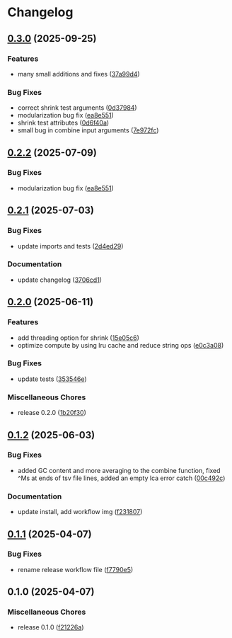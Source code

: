 # Changelog

## [0.3.0](https://github.com/bdesanctis/bamdam/compare/v0.2.2...v0.3.0) (2025-09-25)


### Features

* many small additions and fixes ([37a99d4](https://github.com/bdesanctis/bamdam/commit/37a99d4e942bd1e9fbd20f10b244fe92b28a183e))


### Bug Fixes

* correct shrink test arguments ([0d37984](https://github.com/bdesanctis/bamdam/commit/0d37984ca7f4670bbd1db7509eccbec79e7b5a8f))
* modularization bug fix ([ea8e551](https://github.com/bdesanctis/bamdam/commit/ea8e5516bcbb9326c23381001c3e68cd07f5a9e9))
* shrink test attributes ([0d6f40a](https://github.com/bdesanctis/bamdam/commit/0d6f40afd352ee7a7a128196c9e89d610257a652))
* small bug in combine input arguments ([7e972fc](https://github.com/bdesanctis/bamdam/commit/7e972fc0e72cf3d2c30ed891cd0485783ecf71a1))

## [0.2.2](https://github.com/bdesanctis/bamdam/compare/v0.2.1...v0.2.2) (2025-07-09)


### Bug Fixes

* modularization bug fix ([ea8e551](https://github.com/bdesanctis/bamdam/commit/ea8e5516bcbb9326c23381001c3e68cd07f5a9e9))

## [0.2.1](https://github.com/bdesanctis/bamdam/compare/v0.2.0...v0.2.1) (2025-07-03)


### Bug Fixes

* update imports and tests ([2d4ed29](https://github.com/bdesanctis/bamdam/commit/2d4ed299247211bbda4f90cc77e4173358a594c6))


### Documentation

* update changelog ([3706cd1](https://github.com/bdesanctis/bamdam/commit/3706cd170ea6a6d1a78cb7478e493a4f29de3c47))

## [0.2.0](https://github.com/bdesanctis/bamdam/compare/v0.1.2...v0.2.0) (2025-06-11)


### Features

* add threading option for shrink ([15e05c6](https://github.com/bdesanctis/bamdam/commit/15e05c6))
* optimize compute by using lru cache and reduce string ops ([e0c3a08](https://github.com/bdesanctis/bamdam/commit/e0c3a08))


### Bug Fixes

* update tests ([353546e](https://github.com/bdesanctis/bamdam/commit/353546e))


### Miscellaneous Chores

* release 0.2.0 ([1b20f30](https://github.com/bdesanctis/bamdam/commit/1b20f30f0d7c29bd4ba085851d96cbd9b7110897))

## [0.1.2](https://github.com/bdesanctis/bamdam/compare/v0.1.1...v0.1.2) (2025-06-03)


### Bug Fixes

* added GC content and more averaging to the combine function, fixed ^Ms at ends of tsv file lines, added an empty lca error catch ([00c492c](https://github.com/bdesanctis/bamdam/commit/00c492c844d3aa78e5f7552ab28334b03c9adc9d))


### Documentation

* update install, add workflow img ([f231807](https://github.com/bdesanctis/bamdam/commit/f231807ffedd807d1e4e619a21ef6843b14c3d93))

## [0.1.1](https://github.com/bdesanctis/bamdam/compare/v0.1.0...v0.1.1) (2025-04-07)


### Bug Fixes

* rename release workflow file ([f7790e5](https://github.com/bdesanctis/bamdam/commit/f7790e565bba3940f6fc3d6834685bf4b87a3273))

## 0.1.0 (2025-04-07)


### Miscellaneous Chores

* release 0.1.0 ([f21226a](https://github.com/bdesanctis/bamdam/commit/f21226a36e5aa53ac349a701994ab2002f64abd8))
